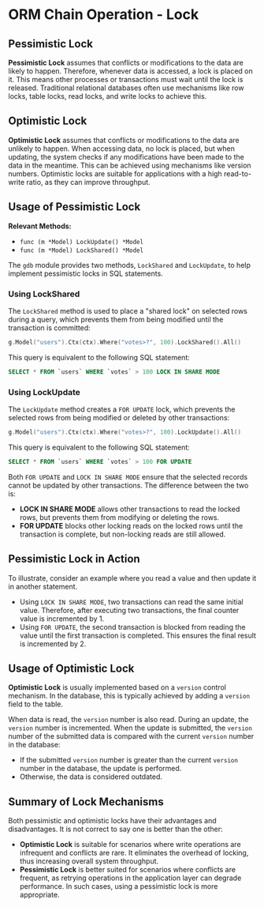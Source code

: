 # ORM Chain Operation - Lock

## Pessimistic Lock

**Pessimistic Lock** assumes that conflicts or modifications to the data are likely to happen. Therefore, whenever data is accessed, a lock is placed on it. This means other processes or transactions must wait until the lock is released. Traditional relational databases often use mechanisms like row locks, table locks, read locks, and write locks to achieve this.

## Optimistic Lock

**Optimistic Lock** assumes that conflicts or modifications to the data are unlikely to happen. When accessing data, no lock is placed, but when updating, the system checks if any modifications have been made to the data in the meantime. This can be achieved using mechanisms like version numbers. Optimistic locks are suitable for applications with a high read-to-write ratio, as they can improve throughput.

## Usage of Pessimistic Lock

**Relevant Methods:**

- `func (m *Model) LockUpdate() *Model`
- `func (m *Model) LockShared() *Model`

The `gdb` module provides two methods, `LockShared` and `LockUpdate`, to help implement pessimistic locks in SQL statements.

### Using LockShared

The `LockShared` method is used to place a "shared lock" on selected rows during a query, which prevents them from being modified until the transaction is committed:

```go
g.Model("users").Ctx(ctx).Where("votes>?", 100).LockShared().All()
```

This query is equivalent to the following SQL statement:

```sql
SELECT * FROM `users` WHERE `votes` > 100 LOCK IN SHARE MODE
```

### Using LockUpdate

The `LockUpdate` method creates a `FOR UPDATE` lock, which prevents the selected rows from being modified or deleted by other transactions:

```go
g.Model("users").Ctx(ctx).Where("votes>?", 100).LockUpdate().All()
```

This query is equivalent to the following SQL statement:

```sql
SELECT * FROM `users` WHERE `votes` > 100 FOR UPDATE
```

Both `FOR UPDATE` and `LOCK IN SHARE MODE` ensure that the selected records cannot be updated by other transactions. The difference between the two is:

- **LOCK IN SHARE MODE** allows other transactions to read the locked rows, but prevents them from modifying or deleting the rows.
- **FOR UPDATE** blocks other locking reads on the locked rows until the transaction is complete, but non-locking reads are still allowed.

## Pessimistic Lock in Action

To illustrate, consider an example where you read a value and then update it in another statement.

- Using `LOCK IN SHARE MODE`, two transactions can read the same initial value. Therefore, after executing two transactions, the final counter value is incremented by 1.
- Using `FOR UPDATE`, the second transaction is blocked from reading the value until the first transaction is completed. This ensures the final result is incremented by 2.

## Usage of Optimistic Lock

**Optimistic Lock** is usually implemented based on a `version` control mechanism. In the database, this is typically achieved by adding a `version` field to the table.

When data is read, the `version` number is also read. During an update, the `version` number is incremented. When the update is submitted, the `version` number of the submitted data is compared with the current `version` number in the database:

- If the submitted `version` number is greater than the current `version` number in the database, the update is performed.
- Otherwise, the data is considered outdated.

## Summary of Lock Mechanisms

Both pessimistic and optimistic locks have their advantages and disadvantages. It is not correct to say one is better than the other:

- **Optimistic Lock** is suitable for scenarios where write operations are infrequent and conflicts are rare. It eliminates the overhead of locking, thus increasing overall system throughput.
- **Pessimistic Lock** is better suited for scenarios where conflicts are frequent, as retrying operations in the application layer can degrade performance. In such cases, using a pessimistic lock is more appropriate.

